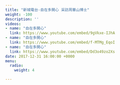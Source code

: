 ```yaml
---
title: "新城電台-自在多開心 采訪周華山博士"
weight: -100
description: ''
videos:
- name: "自在多開心"
  link: https://www.youtube.com/embed/9gVkxe-IJhA
- name: "自在多開心"
  link: https://www.youtube.com/embed/f-MTMg_EqoI
- name: "自在多開心"
  link: https://www.youtube.com/embed/Dd3o49zo2Xs
date: 2017-12-31 16:00:00 +0000
menu:
  radio:
    weight: 4

---
```

